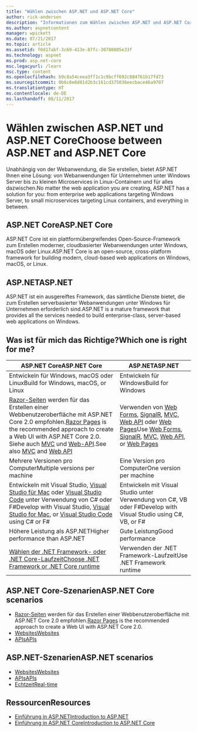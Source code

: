 ```yaml
---
title: "Wählen zwischen ASP.NET und ASP.NET Core"
author: rick-anderson
description: "Informationen zum Wählen zwischen ASP.NET und ASP.NET Core."
ms.author: aspnetcontent
manager: wpickett
ms.date: 07/21/2017
ms.topic: article
ms.assetid: f0d17abf-3c69-413e-87fc-30780805e33f
ms.technology: aspnet
ms.prod: asp.net-core
msc.legacyurl: /learn
msc.type: content
ms.openlocfilehash: b9c8a54ceea3ff1c1c9bcff692c884761b17fd73
ms.sourcegitcommit: 0b6c8e6d81d2b3c161cd375036eecbace46a9707
ms.translationtype: HT
ms.contentlocale: de-DE
ms.lasthandoff: 08/11/2017
---
```

# <a name="choose-between-aspnet-and-aspnet-core"></a><span data-ttu-id="61482-103">Wählen zwischen ASP.NET und ASP.NET Core</span><span class="sxs-lookup"><span data-stu-id="61482-103">Choose between ASP.NET and ASP.NET Core</span></span> 

<span data-ttu-id="61482-104">Unabhängig von der Webanwendung, die Sie erstellen, bietet ASP.NET Ihnen eine Lösung: von Webanwendungen für Unternehmen unter Windows Server bis zu kleinen Microservices in Linux-Containern und für alles dazwischen.</span><span class="sxs-lookup"><span data-stu-id="61482-104">No matter the web application you are creating, ASP.NET has a solution for you: from enterprise web applications targeting Windows Server, to small microservices targeting Linux containers, and everything in between.</span></span>

## <a name="aspnet-core"></a><span data-ttu-id="61482-105">ASP.NET Core</span><span class="sxs-lookup"><span data-stu-id="61482-105">ASP.NET Core</span></span>

<span data-ttu-id="61482-106">ASP.NET Core ist ein plattformübergreifendes Open-Source-Framework zum Erstellen moderner, cloudbasierter Webanwendungen unter Windows, macOS oder Linux.</span><span class="sxs-lookup"><span data-stu-id="61482-106">ASP.NET Core is an open-source, cross-platform framework for building modern, cloud-based web applications on Windows, macOS, or Linux.</span></span>

## <a name="aspnet"></a><span data-ttu-id="61482-107">ASP.NET</span><span class="sxs-lookup"><span data-stu-id="61482-107">ASP.NET</span></span>

<span data-ttu-id="61482-108">ASP.NET ist ein ausgereiftes Framework, das sämtliche Dienste bietet, die zum Erstellen serverbasierter Webanwendungen unter Windows für Unternehmen erforderlich sind.</span><span class="sxs-lookup"><span data-stu-id="61482-108">ASP.NET is a mature framework that provides all the services needed to build enterprise-class, server-based web applications on Windows.</span></span>

## <a name="which-one-is-right-for-me"></a><span data-ttu-id="61482-109">Was ist für mich das Richtige?</span><span class="sxs-lookup"><span data-stu-id="61482-109">Which one is right for me?</span></span>

| <span data-ttu-id="61482-110">ASP.NET Core</span><span class="sxs-lookup"><span data-stu-id="61482-110">ASP.NET Core</span></span> | <span data-ttu-id="61482-111">ASP.NET</span><span class="sxs-lookup"><span data-stu-id="61482-111">ASP.NET</span></span> |
|---|---|
|<span data-ttu-id="61482-112">Entwickeln für Windows, macOS oder Linux</span><span class="sxs-lookup"><span data-stu-id="61482-112">Build for Windows, macOS, or Linux</span></span>|<span data-ttu-id="61482-113">Entwickeln für Windows</span><span class="sxs-lookup"><span data-stu-id="61482-113">Build for Windows</span></span>|
|<span data-ttu-id="61482-114">[Razor-Seiten](xref:mvc/razor-pages/index) werden für das Erstellen einer Webbenutzeroberfläche mit ASP.NET Core 2.0 empfohlen.</span><span class="sxs-lookup"><span data-stu-id="61482-114">[Razor Pages](xref:mvc/razor-pages/index) is the recommended approach to create a Web UI with ASP.NET Core 2.0.</span></span> <span data-ttu-id="61482-115">Siehe auch [MVC](xref:mvc/overview) und [Web-API](xref:tutorials/first-web-api).</span><span class="sxs-lookup"><span data-stu-id="61482-115">See also [MVC](xref:mvc/overview) and [Web API](xref:tutorials/first-web-api)</span></span>|<span data-ttu-id="61482-116">Verwenden von [Web Forms](https://docs.microsoft.com/aspnet/web-forms), [SignalR](https://docs.microsoft.com/aspnet/signalr), [MVC](https://docs.microsoft.com/aspnet/mvc), [Web API](https://docs.microsoft.com/aspnet/web-api/) oder [Web Pages](https://docs.microsoft.com/aspnet/web-pages)</span><span class="sxs-lookup"><span data-stu-id="61482-116">Use [Web Forms](https://docs.microsoft.com/aspnet/web-forms), [SignalR](https://docs.microsoft.com/aspnet/signalr), [MVC](https://docs.microsoft.com/aspnet/mvc), [Web API](https://docs.microsoft.com/aspnet/web-api/), or [Web Pages](https://docs.microsoft.com/aspnet/web-pages)</span></span>|
|<span data-ttu-id="61482-117">Mehrere Versionen pro Computer</span><span class="sxs-lookup"><span data-stu-id="61482-117">Multiple versions per machine</span></span>|<span data-ttu-id="61482-118">Eine Version pro Computer</span><span class="sxs-lookup"><span data-stu-id="61482-118">One version per machine</span></span>|
|<span data-ttu-id="61482-119">Entwickeln mit Visual Studio, [Visual Studio für Mac](https://www.visualstudio.com/vs/visual-studio-mac/) oder [Visual Studio Code](https://code.visualstudio.com/) unter Verwendung von C# oder F#</span><span class="sxs-lookup"><span data-stu-id="61482-119">Develop with Visual Studio, [Visual Studio for Mac](https://www.visualstudio.com/vs/visual-studio-mac/), or [Visual Studio Code](https://code.visualstudio.com/) using C# or F#</span></span>|<span data-ttu-id="61482-120">Entwickeln mit Visual Studio unter Verwendung von C#, VB oder F#</span><span class="sxs-lookup"><span data-stu-id="61482-120">Develop with Visual Studio using C#, VB, or F#</span></span>|
|<span data-ttu-id="61482-121">Höhere Leistung als ASP.NET</span><span class="sxs-lookup"><span data-stu-id="61482-121">Higher performance than ASP.NET</span></span>|<span data-ttu-id="61482-122">Gute Leistung</span><span class="sxs-lookup"><span data-stu-id="61482-122">Good performance</span></span>|
|[<span data-ttu-id="61482-123">Wählen der .NET Framework- oder .NET Core-Laufzeit</span><span class="sxs-lookup"><span data-stu-id="61482-123">Choose .NET Framework or .NET Core runtime</span></span>](https://docs.microsoft.com/dotnet/articles/standard/choosing-core-framework-server)|<span data-ttu-id="61482-124">Verwenden der .NET Framework-Laufzeit</span><span class="sxs-lookup"><span data-stu-id="61482-124">Use .NET Framework runtime</span></span>|

## <a name="aspnet-core-scenarios"></a><span data-ttu-id="61482-125">ASP.NET Core-Szenarien</span><span class="sxs-lookup"><span data-stu-id="61482-125">ASP.NET Core scenarios</span></span>

<!-- update link to Razor Pages mvc movie series when done -->
* <span data-ttu-id="61482-126">[Razor-Seiten](xref:mvc/razor-pages/index) werden für das Erstellen einer Webbenutzeroberfläche mit ASP.NET Core 2.0 empfohlen.</span><span class="sxs-lookup"><span data-stu-id="61482-126">[Razor Pages](xref:mvc/razor-pages/index) is the recommended approach to create a Web UI with ASP.NET Core 2.0.</span></span>
* [<span data-ttu-id="61482-127">Websites</span><span class="sxs-lookup"><span data-stu-id="61482-127">Websites</span></span>](xref:tutorials/first-mvc-app/index)
* [<span data-ttu-id="61482-128">APIs</span><span class="sxs-lookup"><span data-stu-id="61482-128">APIs</span></span>](xref:tutorials/first-web-api)

## <a name="aspnet-scenarios"></a><span data-ttu-id="61482-129">ASP.NET-Szenarien</span><span class="sxs-lookup"><span data-stu-id="61482-129">ASP.NET scenarios</span></span>

* [<span data-ttu-id="61482-130">Websites</span><span class="sxs-lookup"><span data-stu-id="61482-130">Websites</span></span>](https://docs.microsoft.com/aspnet/mvc)
* [<span data-ttu-id="61482-131">APIs</span><span class="sxs-lookup"><span data-stu-id="61482-131">APIs</span></span>](https://docs.microsoft.com/aspnet/web-api)
* [<span data-ttu-id="61482-132">Echtzeit</span><span class="sxs-lookup"><span data-stu-id="61482-132">Real-time</span></span>](https://docs.microsoft.com/aspnet/signalr)

## <a name="resources"></a><span data-ttu-id="61482-133">Ressourcen</span><span class="sxs-lookup"><span data-stu-id="61482-133">Resources</span></span>

* [<span data-ttu-id="61482-134">Einführung in ASP.NET</span><span class="sxs-lookup"><span data-stu-id="61482-134">Introduction to ASP.NET</span></span>](https://docs.microsoft.com/aspnet/overview)
* [<span data-ttu-id="61482-135">Einführung in ASP.NET Core</span><span class="sxs-lookup"><span data-stu-id="61482-135">Introduction to ASP.NET Core</span></span>](xref:index)
